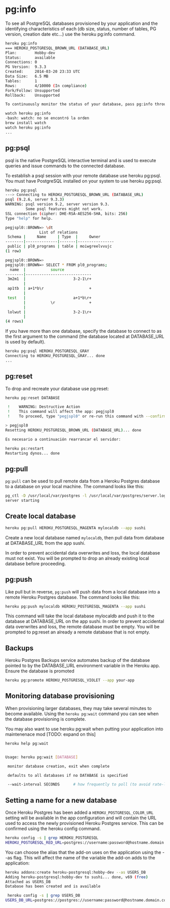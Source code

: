 # pg:info

To see all PostgreSQL databases provisioned by your application and the identifying characteristics of each (db size, status, number of tables, PG version, creation date etc…) use the heroku pg:info command.

```bash
heroku pg:info
=== HEROKU_POSTGRESQL_BROWN_URL (DATABASE_URL)
Plan:        Hobby-dev
Status:      available
Connections: 0
PG Version:  9.3.3
Created:     2014-03-20 23:33 UTC
Data Size:   6.5 MB
Tables:      1
Rows:        4/10000 (In compliance)
Fork/Follow: Unsupported
Rollback:    Unsupported

To continuously monitor the status of your database, pass pg:info through the unix watch command:

watch heroku pg:info
-bash: watch: no se encontró la orden
brew install watch
watch heroku pg:info
...
```

## pg:psql

psql is the native PostgreSQL interactive terminal and is used to execute queries and issue commands to the connected database.

To establish a psql session with your remote database use heroku pg:psql. You must have PostgreSQL installed on your system to use heroku pg:psql.

```bash
heroku pg:psql
---> Connecting to HEROKU_POSTGRESQL_BROWN_URL (DATABASE_URL)
psql (9.2.6, server 9.3.3)
WARNING: psql version 9.2, server version 9.3.
         Some psql features might not work.
SSL connection (cipher: DHE-RSA-AES256-SHA, bits: 256)
Type "help" for help.

pegjspl0::BROWN=> \dt
               List of relations
 Schema |     Name     | Type  |     Owner
--------|--------------|-------|----------------
 public | pl0_programs | table | moiwgreelvvujc
(1 row)

pegjspl0::BROWN=>
pegjspl0::BROWN=> SELECT * FROM pl0_programs;
  name  |           source
--------|-----------------------------
 3m2m1  |                     3-2-1\r+
        |
 ap1tb  | a+1*b\r                    +
        |
 test   |                     a+1*b\r+
        |           \r               +
        |
 lolwut |                     3-2-1\r+
        |
(4 rows)
```

If you have more than one database, specify the database to connect to as the first argument to the command (the database located at DATABASE_URL is used by default).

```bash
heroku pg:psql HEROKU_POSTGRESQL_GRAY
Connecting to HEROKU_POSTGRESQL_GRAY... done
...
```

## pg:reset

To drop and recreate your database use pg:reset:

```bash
heroku pg:reset DATABASE

 !    WARNING: Destructive Action
 !    This command will affect the app: pegjspl0
 !    To proceed, type "pegjspl0" or re-run this command with --confirm pegjspl0

> pegjspl0
Resetting HEROKU_POSTGRESQL_BROWN_URL (DATABASE_URL)... done

Es necesario a continuación rearrancar el servidor:

heroku ps:restart
Restarting dynos... done
```


## pg:pull

`pg:pull` can be used to pull remote data from a Heroku Postgres database to a database on your local machine. The command looks like this:

```bash
pg_ctl -D /usr/local/var/postgres -l /usr/local/var/postgres/server.log start
server starting
```

## Create local database

```bash
heroku pg:pull HEROKU_POSTGRESQL_MAGENTA mylocaldb --app sushi
```

Create a new local database named `mylocaldb`,  then pull data from database at DATABASE_URL from the app sushi.

In order to prevent accidental data overwrites and loss, the local database must not exist. You will be prompted to drop an already existing local database before proceeding.

## pg:push

Like pull but in reverse, `pg:push` will push data from a local database into a remote Heroku Postgres database. The command looks like this:

```bash
heroku pg:push mylocaldb HEROKU_POSTGRESQL_MAGENTA --app sushi
```

This command will take the local database mylocaldb and push it to the database at DATABASE_URL on the app sushi. In order to prevent accidental data overwrites and loss, the remote database must be empty. You will be prompted to pg:reset an already a remote database that is not empty.


## Backups

Heroku Postgres Backups service automates backup of the database pointed to by the DATABASE_URL environment variable in the Heroku app. Ensure the database is promoted

```bash
heroku pg:promote HEROKU_POSTGRESQL_VIOLET --app your-app
```


## Monitoring database provisioning

When provisioning larger databases, they may take several minutes to become available.  Using the `heroku pg:wait` command you can see when the database provisioning is complete.

You may also want to use heroku pg:wait when putting your application into maintenenace mod [TODO: expand on this]

```bash
heroku help pg:wait


Usage: heroku pg:wait [DATABASE]

 monitor database creation, exit when complete

 defaults to all databases if no DATABASE is specified

 --wait-interval SECONDS      # how frequently to poll (to avoid rate-limiting)
```

## Setting a name for a new database

Once Heroku Postgres has been added a `HEROKU_POSTGRESQL_COLOR_URL` setting will be available in the app configuration and will contain the URL used to access the newly provisioned Heroku Postgres service. This can be confirmed using the heroku config command.

```bash
heroku config -s | grep HEROKU_POSTGRESQL
HEROKU_POSTGRESQL_RED_URL=postgres://username:password@hostname.domain.com:1234/database-name
```

You can choose the alias that the add-on uses on the application using the --as flag. This will affect the name of the variable the add-on adds to the application:

```bash
heroku addons:create heroku-postgresql:hobby-dev --as USERS_DB
Adding heroku-postgresql:hobby-dev to sushi... done, v69 (free)
Attached as USERS_DB
Database has been created and is available

 heroku config -s | grep USERS_DB
USERS_DB_URL=postgres://postgres://username:password@hostname.domain.com:1234/database-name
```
